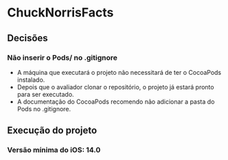 # ChuckNorrisFacts

## Decisões

### Não inserir o Pods/ no .gitignore
- A máquina que executará o projeto não necessitará de ter o CocoaPods instalado.
- Depois que o avaliador clonar o repositório, o projeto já estará pronto para ser executado.
- A documentação do CocoaPods recomendo não adicionar a pasta do Pods no .gitignore.

## Execução do projeto

### Versão mínima do iOS: 14.0
